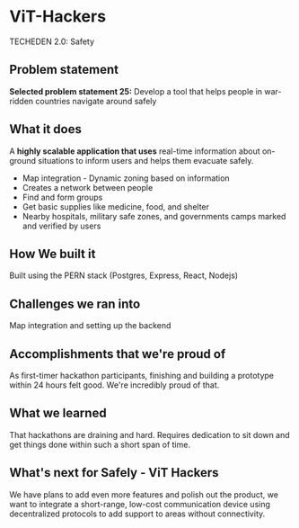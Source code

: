﻿# ViT-Hackers

TECHEDEN 2.0: Safety

## Problem statement
**Selected problem statement 25:**
Develop a tool that helps people in war-ridden countries navigate around safely

## What it does
A **highly scalable application that uses** real-time information about on-ground situations to inform users and helps them evacuate safely.
- Map integration - Dynamic zoning based on information
- Creates a network between people
- Find and form groups
- Get basic supplies like medicine, food, and shelter
- Nearby hospitals, military safe zones, and governments camps marked and verified by users

## How We built it
Built using the PERN stack (Postgres, Express, React, Nodejs) 

## Challenges we ran into
Map integration and setting up the backend

## Accomplishments that we're proud of
As first-timer hackathon participants, finishing and building a prototype within 24 hours felt good. We're incredibly proud of that.

## What we learned
That hackathons are draining and hard. Requires dedication to sit down and get things done within such a short span of time.

## What's next for Safely - ViT Hackers
We have plans to add even more features and polish out the product, we want to integrate a short-range, low-cost communication device using decentralized protocols to add support to areas without connectivity.
